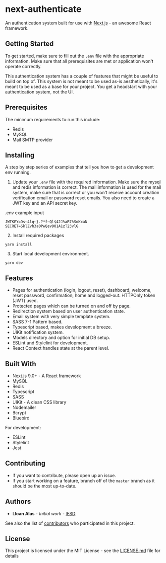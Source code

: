 # next-authenticate

An authentication system built for use with [Next.js](https://github.com/zeit/next.js) - an awesome React framework. 

## Getting Started

To get started, make sure to fill out the `.env` file with the appropriate information. Make sure that all prerequisites are met or application won't operate correctly. 

This authentication system has a couple of features that might be useful to build on top of. This system is not meant to be used as-is aesthetically, it's meant to be used as a base for your project. You get a headstart with your authentication system, not the UI. 

## Prerequisites

The minimum requirements to run this include:

- Redis
- MySQL
- Mail SMTP provider 

## Installing

A step by step series of examples that tell you how to get a development env running.

1. Update your `.env` file with the required information. Make sure the mysql and redis information is correct. The mail information is used for the mail system, make sure that is correct or you won't receive account creation verification email or password reset emails. You also need to create a JWT key and an API secret key. 

.env example input
``` 
JWTKEY=Ds~4lq~}.?*f~Ql$42J%aR7%SoKxaN 
SECRET=SklZvh3a0PwQev901A1zT23vlG
```

2. Install required packages

```
yarn install
```

3. Start local development environment.
```
yarn dev
```  

## Features 
- Pages for authentication (login, logout, reset), dashboard, welcome, reset password, confirmation, home and logged-out. HTTPOnly token (JWT) used. 
- Protected pages which can be turned on and off by page.
- Redirection system based on user authentication state.
- Email system with very simple template system.
- SASS 7-1 Pattern based.
- Typescript based, makes development a breeze.
- UIKit notification system. 
- Models directory and option for initial DB setup. 
- ESLint and Stylelint for development. 
- React Context handles state at the parent level.

## Built With

* Next.js 9.0+ - A React framework
* MySQL
* Redis
* Typescript 
* SASS
* UIKit - A clean CSS library 
* Nodemailer
* Bcrypt
* Bluebird

For development: 

* ESLint
* Stylelint 
* Jest

## Contributing

- If you want to contribute, please open up an issue. 
- If you start working on a feature, branch off of the `master` branch as it should be the most up-to-date. 

## Authors

* **Lloan Alas** - *Initial work* - [IESD](https://github.com/inland-empire-software-development)

See also the list of [contributors](https://github.com/lloan/next-authenticate/graphs/contributors) who participated in this project.

## License

This project is licensed under the MIT License - see the [LICENSE.md](LICENSE.md) file for details
 